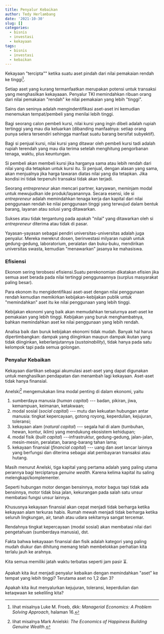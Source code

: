 ```yaml
---
title: Penyalur Kebaikan
author: Tedy Herlambang
date: '2021-10-30'
slug: []
categories:
  - bisnis
  - investasi
  - kekayaan
tags:
  - bisnis
  - investasi
  - kebaikan
---
```


Kekayaan "tercipta"" ketika suatu aset pindah dari nilai pemakaian rendah ke tinggi[^1].

[^1]: lihat misalnya Luke M. Froeb, dkk: *Managerial Economics: A Problem Solving Approach*, halaman 16.

Setiap aset yang kurang termanfaatkan merupakan potensi untuk transaksi yang menghasilkan kekayaaan. Penyalur TKI memindahkan ribuan orang dari nilai pemakaian "rendah" ke nilai pemakaian yang lebih "tinggi".

Sains dan seninya adalah mengindentifikasi aset-aset ini kemudian menemukan tempat/pembeli yang menilai lebih tinggi.

Bagi seorang calon pembeli kursi, nilai kursi yang ingin dibeli adalah rupiah tertinggi yang mau dia keluarkan (dibanding manfaatnya: setiap orang punya selera tersendiri sehingga manfaat suatu barang bersifat subyektif).

Bagi si penjual kursi, nilai kursi yang ditawar oleh pembeli kursi tadi adalah rupiah terendah yang mau dia terima setelah menghitung pengorbanan tenaga, waktu, plus keuntungan.

Si pembeli akan membeli kursi jika harganya sama atau lebih rendah dari nilai yang dia tetapkan untuk kursi itu. Si penjual, dengan alasan yang sama, akan menjualnya jika harga tawaran diatas nilai yang dia tetapkan. Jika kondisi ini tidak terpenuhi transaksi tidak akan terjadi.

Seorang *entrepreneur* akan mencari partner, karyawan, meminjam modal untuk mewujudkan ide produk/layanannya. Secara esensi, ide si *entrepreneur* adalah memindahkan tenaga kerja dan kapital dari nilai penggunaan rendah ke nilai penggunaan tinggi yang terwujud dalam bentuk barang, layanan atau solusi yang ditawarkan.

Sukses atau tidak tergantung pada apakah "nilai" yang ditawarkan oleh si *entrepreneur* diterima atau tidak di pasar.

Yayasan-yayasan sebagai pendiri universitas-universitas adalah juga penyalur. Mereka merekrut dosen, berinvestasi milyaran rupiah untuk gedung-gedung, laboratorium, peralatan dan buku-buku, mendirikan universitas swasta, kemudian "menawarkan" jasanya ke mahasiswa.

### Efisiensi

Ekonom sering terobsesi efisiensi.Suatu perekonomian dikatakan efisien jika semua aset berada pada nilai tertinggi penggunaannya (surplus masyarakat paling besar).

Para ekonom itu mengidentifikasi aset-aset dengan nilai penggunaan rendah kemudian memikirkan kebijakan-kebijakan publik untuk "memindahkan" aset itu ke nilai penggunaan yang lebih tinggi.

Kebijakan ekonomi yang baik akan memudahkan tersalurnya aset-aset ke pemakaian yang lebih tinggi. Kebijakan yang buruk menghambatnya, bahkan memindahkan aset ke nilai penggunaan yang lebih rendah.

Analisa baik dan buruk kebijakan ekonomi tidak mudah. Banyak hal harus dipertimbangkan: dampak yang diinginkan maupun dampak ikutan yang tidak diinginkan, keberlanjutannya (*sustainability*), tidak hanya pada satu kelompok tapi pada semua golongan.

### Penyalur Kebaikan

Kekayaan diartikan sebagai akumulasi aset-aset yang dapat digunakan untuk menghasilkan pendapatan dan menambah lagi kekayaan. Aset-aset tidak hanya finansial.

Anelski[^2] mengemukakan lima modal penting di dalam ekonomi, yaitu

[^2]: lihat misalnya Mark Anielski: *The Economics of Happiness Building Genuine Wealth*.

1.  sumberdaya manusia (*human capital*) --- badan, pikiran, jiwa, kemampuan, keimanan, ketakwaan;
2.  modal sosial (*social capital*) --- mutu dan kekuatan hubungan antar manusia: tingkat kepercayaan, gotong royong, keperdulian, kejujuran, toleransi;
3.  kekayaan alam (*natural capital*) --- segala hal di alam (tumbuhan, hewan, kontur, iklim) yang mendukung ekosistem kehidupan;
4.  modal fisik (*built capital*) ---infrastruktur, gedung-gedung, jalan-jalan, mesin-mesin, peralatan, barang-barang tahan lama;
5.  kekayaan finansial (*financial capital*) --- uang dan aset lancar lainnya yang berfungsi dan diterima sebagai alat pembayaran transaksi atau hutang.

Masih menurut Anelski, tiga kapital yang pertama adalah yang paling utama perannya bagi terciptanya *genuine wealth*. Karena kelima kapital itu saling melengkapi/komplementer.

Seperti hubungan motor dengan bensinnya, motor bagus tapi tidak ada bensinnya, motor tidak bisa jalan, kekurangan pada salah satu unsur membatasi fungsi unsur lainnya.

Khususnya kekayaan finansial akan cepat menjadi tidak berharga ketika kekayaan alam terkuras habis. Rumah mewah menjadi tidak berharga ketika seluruh lingkungan, air, tanah atau udara sekitarnya sangat tercemar.

Rendahnya tingkat kepercayaan (modal sosial) akan membatasi nilai dari pengetahuan (sumberdaya manusia), dst.

Fakta bahwa kekayaaan finansial dan fisik adalah kategori yang paling mudah diukur dan dihitung memang telah membelokkan perhatian kita terlalu jauh ke arahnya.

Kita semua memiliki jatah waktu terbatas seperti jam pasir ⏳.

Apakah kita ikut menjadi penyalur kebaikan dengan memindahkan "aset" ke tempat yang lebih tinggi? Terutama aset no 1,2 dan 3?

Apakah kita ikut menyalurkan kejujuran, toleransi, keperdulian dan ketaqwaan ke sekeliling kita?
